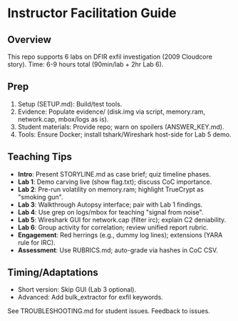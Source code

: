 # Instructor Facilitation Guide

## Overview
This repo supports 6 labs on DFIR exfil investigation (2009 Cloudcore story). Time: 6-9 hours total (90min/lab + 2hr Lab 6).

## Prep
1. Setup (SETUP.md): Build/test tools.
2. Evidence: Populate evidence/ (disk.img via script, memory.ram, network.cap, mbox/logs as is).
3. Student materials: Provide repo; warn on spoilers (ANSWER_KEY.md).
4. Tools: Ensure Docker; install tshark/Wireshark host-side for Lab 5 demo.

## Teaching Tips
- **Intro**: Present STORYLINE.md as case brief; quiz timeline phases.
- **Lab 1**: Demo carving live (show flag.txt); discuss CoC importance.
- **Lab 2**: Pre-run volatility on memory.ram; highlight TrueCrypt as "smoking gun".
- **Lab 3**: Walkthrough Autopsy interface; pair with Lab 1 findings.
- **Lab 4**: Use grep on logs/mbox for teaching "signal from noise".
- **Lab 5**: Wireshark GUI for network.cap (filter irc); explain C2 deniability.
- **Lab 6**: Group activity for correlation; review unified report rubric.
- **Engagement**: Red herrings (e.g., dummy log lines); extensions (YARA rule for IRC).
- **Assessment**: Use RUBRICS.md; auto-grade via hashes in CoC CSV.

## Timing/Adaptations
- Short version: Skip GUI (Lab 3 optional).
- Advanced: Add bulk_extractor for exfil keywords.

See TROUBLESHOOTING.md for student issues. Feedback to issues.
